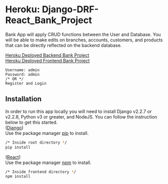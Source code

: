 # Heroku: Django-DRF-React_Bank_Project
Bank App will apply CRUD functions between the User and Database. You will be able to make edits on branches, accounts, customers, and products that can be directly reflected on the backend database.

[Heroku Deployed Backend Bank Project](https://backend-bank-yuki.herokuapp.com/)<br>
[Heroku Deployed Frontend Bank Project](https://frontend-bank-yuki.herokuapp.com/)

```
Username: admin
Password: admin
/* OR */
Register and Login
```

## Installation 
In order to run this app locally you will need to install Django v2.2.7 or v2.2.8, Python v3 or greater, and NodeJS. You can follow the instruction below to get this started.<br>
([Django](https://www.djangoproject.com/)) <br>
Use the package manager [pip](https://pip.pypa.io/en/stable/) to install.

```bash
/* Inside root directory */
pip install
```
([React](https://reactjs.org/)) <br> 
Use the package manager [npm](https://www.npmjs.com/get-npm) to install.
```bash
/* Inside frontend directory */
npm install
```
